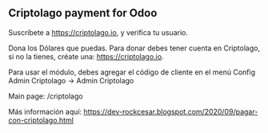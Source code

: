 Criptolago payment for Odoo
----------------------------

Suscríbete a https://criptolago.io, y verifica tu usuario.

Dona los Dólares que puedas. Para donar debes tener cuenta en Criptolago, si no la tienes, créate una: https://criptolago.io.

Para usar el módulo, debes agregar el código de cliente en el menú Config Admin Criptolago -> Admin Criptolago

Main page: /criptolago

Más información aquí: https://dev-rockcesar.blogspot.com/2020/09/pagar-con-criptolago.html
